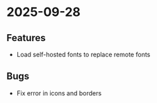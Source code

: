 # 2025-09-28

## Features
- Load self-hosted fonts to replace remote fonts

## Bugs
- Fix error in icons and borders

